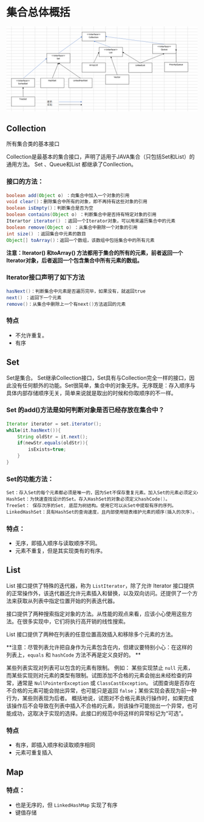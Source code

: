 # 集合总体概括

![接口](https://raw.githubusercontent.com/ImmortalCountry/BlogPhotos/master/%E6%8E%A5%E5%8F%A3.png)

## Collection

所有集合类的基本接口

Collection是最基本的集合接口，声明了适用于JAVA集合（只包括Set和List）的通用方法。 Set 、Queue和List 都继承了Conllection。 



### 接口的方法：

```java
boolean add(Object o) ：向集合中加入一个对象的引用
void clear()：删除集合中所有的对象，即不再持有这些对象的引用
boolean isEmpty()：判断集合是否为空
boolean contains(Object o) ：判断集合中是否持有特定对象的引用
Iterartor iterator() ：返回一个Iterator对象，可以用来遍历集合中的元素
boolean remove(Object o) ：从集合中删除一个对象的引用
int size() ：返回集合中元素的数目
Object[] toArray()：返回一个数组，该数组中包括集合中的所有元素
```

**注意：Iterator() 和toArray() 方法都用于集合的所有的元素，前者返回一个Iterator对象，后者返回一个包含集合中所有元素的数组。**

### Iterator接口声明了如下方法

```java
hasNext()：判断集合中元素是否遍历完毕，如果没有，就返回true
next() ：返回下一个元素
remove()：从集合中删除上一个有next()方法返回的元素
```

### 特点

* 不允许重复。
* 有序

## Set

Set是集合。
Set继承Collection接口，Set具有与Collection完全一样的接口，因此没有任何额外的功能。Set很简单，集合中的对象无序。无序既是：存入顺序与具体内部存储顺序无关，简单来说就是取出的时候和你取顺序的不一样。

### Set 的add()方法是如何判断对象是否已经存放在集合中？

```java
Iterator iterator = set.iterator();
while(it.hasNext()){
    String oldStr = it.next();
    if(newStr.equals(oldStr)){
    	isExists=true;
    }
}
```

### Set的功能方法：

```java
Set：存入Set的每个元素都必须是唯一的，因为Set不保存重复元素。加入Set的元素必须定义equals()方法以确保对象的唯一性。Set与Collection有完全一样的接口。Set接口不保证维护元素的次序。
HashSet：为快速查找设计的Set。存入HashSet的对象必须定义hashCode()。
TreeSet： 保存次序的Set, 底层为树结构。使用它可以从Set中提取有序的序列。
LinkedHashSet：具有HashSet的查询速度，且内部使用链表维护元素的顺序(插入的次序)。于是在使用迭代器遍历Set时，结果会按元素插入的次序显示
```

### 特点：

* 无序，即插入顺序与读取顺序不同。
* 元素不重复，但是其实现类有的有序。

## List

List 接口提供了特殊的迭代器，称为 `ListIterator`，除了允许 Iterator 接口提供的正常操作外，该迭代器还允许元素插入和替换，以及双向访问。还提供了一个方法来获取从列表中指定位置开始的列表迭代器。

接口提供了两种搜索指定对象的方法。从性能的观点来看，应该小心使用这些方法。在很多实现中，它们将执行高开销的线性搜索。

List 接口提供了两种在列表的任意位置高效插入和移除多个元素的方法。

**注意：尽管列表允许把自身作为元素包含在内，但建议要特别小心：在这样的列表上，`equals` 和 `hashCode` 方法不再是定义良好的。 **

某些列表实现对列表可以包含的元素有限制。
例如：
某些实现禁止 `null` 元素，而某些实现则对元素的类型有限制。试图添加不合格的元素会抛出未经检查的异常，通常是 `NullPointerException` 或 `ClassCastException`。
试图查询是否存在不合格的元素可能会抛出异常，也可能只是返回 `false`；某些实现会表现为前一种行为，某些则表现为后者。
概括地说，试图对不合格元素执行操作时，如果完成该操作后不会导致在列表中插入不合格的元素，则该操作可能抛出一个异常，也可能成功，这取决于实现的选择。此接口的规范中将这样的异常标记为“可选”。 

### 特点

* 有序，即插入顺序和读取顺序相同
* 元素可重复插入

## Map

### 特点：

* 也是无序的，但 `LinkedHashMap` 实现了有序
* 键值存储